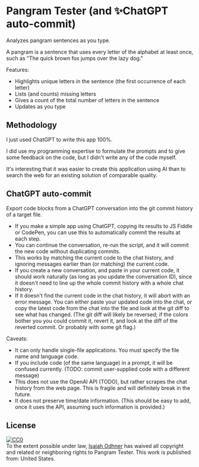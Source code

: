 
# Pangram Tester (and ✨ChatGPT auto-commit)

Analyzes pangram sentences as you type.

A pangram is a sentence that uses every letter of the alphabet at least once, such as "The quick brown fox jumps over the lazy dog."

Features:
- Highlights unique letters in the sentence (the first occurrence of each letter)
- Lists (and counts) missing letters
- Gives a count of the total number of letters in the sentence
- Updates as you type

## Methodology

I just used ChatGPT to write this app 100%.

I did use my programming expertise to formulate the prompts and to give some feedback on the code, but I didn't write any of the code myself.

It's interesting that it was easier to create this application using AI than to search the web for an existing solution of comparable quality.

## ChatGPT auto-commit

Export code blocks from a ChatGPT conversation into the git commit history of a target file.

- If you make a simple app using ChatGPT, copying its results to JS Fiddle or CodePen, you can use this to automatically commit the results at each step.
- You can continue the conversation, re-run the script, and it will commit the new code without duplicating commits.
- This works by matching the current code to the chat history, and ignoring messages earlier than (or matching) the current code.
- If you create a new conversation, and paste in your current code, it should work naturally (as long as you update the conversation ID), since it doesn't need to line up the whole commit history with a whole chat history.
- If it doesn't find the current code in the chat history, it will abort with an error message. You can either paste your updated code into the chat, or copy the latest code from the chat into the file and look at the git diff to see what has changed. (The git diff will likely be reversed; if the colors bother you you could commit it, revert it, and look at the diff of the reverted commit. Or probably with some git flag.)

Caveats:
- It can only handle single-file applications. You must specify the file name and language code.
- If you include code (of the same language) in a prompt, it will be confused currently. (TODO: commit user-supplied code with a different message)
- This does not use the OpenAI API (TODO), but rather scrapes the chat history from the web page. This is fragile and will definitely break in the future.
- It does not preserve time/date information. (This should be easy to add, once it uses the API, assuming such information is provided.)

## License

<p xmlns:dct="http://purl.org/dc/terms/" xmlns:vcard="http://www.w3.org/2001/vcard-rdf/3.0#">
  <a rel="license"
     href="https://creativecommons.org/publicdomain/zero/1.0/">
    <img src="https://i.creativecommons.org/p/zero/1.0/88x31.png" style="border-style: none;" alt="CC0" />
  </a>
  <br />
  To the extent possible under law,
  <a rel="dct:publisher"
     href="https://isaiahodhner.io">
    <span property="dct:title">Isaiah Odhner</span></a>
  has waived all copyright and related or neighboring rights to
  <span property="dct:title">Pangram Tester</span>.
This work is published from:
<span property="vcard:Country" datatype="dct:ISO3166"
      content="US" about="https://isaiahodhner.io">
  United States</span>.
</p>
